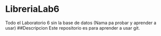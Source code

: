 # LibreriaLab6
Todo el Laboratorio 6 sin la base de datos (Nama pa probar y aprender a usar)
##Descripcion
Este repositorio es para aprender a usar git. 
